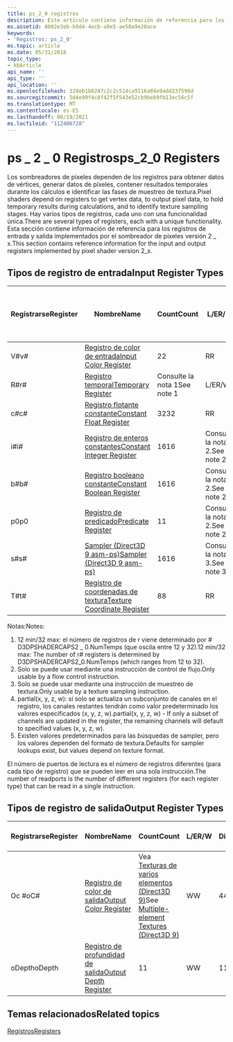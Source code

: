 ```yaml
---
title: ps_2_0 registros
description: Este artículo contiene información de referencia para los registros de entrada y salida implementados por la versión 2_0 del sombreador de píxeles.
ms.assetid: 8002e3eb-b9d4-4ecb-a9e5-ae58a9e20ace
keywords:
- 'Registros: ps_2_0'
ms.topic: article
ms.date: 05/31/2018
topic_type:
- kbArticle
api_name: ''
api_type: ''
api_location: ''
ms.openlocfilehash: 328eb1b0247c2c2c514ca9116a04e9add23f596d
ms.sourcegitcommit: 5d4e99f4c8f42f5f543e52cb9beb9fb13ec56c5f
ms.translationtype: MT
ms.contentlocale: es-ES
ms.lasthandoff: 06/19/2021
ms.locfileid: "112406728"
---
```

# <a name="ps_2_0-registers"></a><span data-ttu-id="3fc70-104">ps \_ 2 \_ 0 Registros</span><span class="sxs-lookup"><span data-stu-id="3fc70-104">ps\_2\_0 Registers</span></span>

<span data-ttu-id="3fc70-105">Los sombreadores de píxeles dependen de los registros para obtener datos de vértices, generar datos de píxeles, contener resultados temporales durante los cálculos e identificar las fases de muestreo de textura.</span><span class="sxs-lookup"><span data-stu-id="3fc70-105">Pixel shaders depend on registers to get vertex data, to output pixel data, to hold temporary results during calculations, and to identify texture sampling stages.</span></span> <span data-ttu-id="3fc70-106">Hay varios tipos de registros, cada uno con una funcionalidad única.</span><span class="sxs-lookup"><span data-stu-id="3fc70-106">There are several types of registers, each with a unique functionality.</span></span> <span data-ttu-id="3fc70-107">Esta sección contiene información de referencia para los registros de entrada y salida implementados por el sombreador de píxeles versión 2 \_ x.</span><span class="sxs-lookup"><span data-stu-id="3fc70-107">This section contains reference information for the input and output registers implemented by pixel shader version 2\_x.</span></span>

## <a name="input-register-types"></a><span data-ttu-id="3fc70-108">Tipos de registro de entrada</span><span class="sxs-lookup"><span data-stu-id="3fc70-108">Input Register Types</span></span>



| <span data-ttu-id="3fc70-109">Registrarse</span><span class="sxs-lookup"><span data-stu-id="3fc70-109">Register</span></span> | <span data-ttu-id="3fc70-110">Nombre</span><span class="sxs-lookup"><span data-stu-id="3fc70-110">Name</span></span>                                                                                          | <span data-ttu-id="3fc70-111">Count</span><span class="sxs-lookup"><span data-stu-id="3fc70-111">Count</span></span>      | <span data-ttu-id="3fc70-112">L/E</span><span class="sxs-lookup"><span data-stu-id="3fc70-112">R/W</span></span>        | <span data-ttu-id="3fc70-113">\# Lectura de puertos</span><span class="sxs-lookup"><span data-stu-id="3fc70-113">\# Read ports</span></span> | <span data-ttu-id="3fc70-114">\# Lecturas/inst</span><span class="sxs-lookup"><span data-stu-id="3fc70-114">\# Reads/inst</span></span> | <span data-ttu-id="3fc70-115">Dimensión</span><span class="sxs-lookup"><span data-stu-id="3fc70-115">Dimension</span></span> | <span data-ttu-id="3fc70-116">RelAddr</span><span class="sxs-lookup"><span data-stu-id="3fc70-116">RelAddr</span></span> | <span data-ttu-id="3fc70-117">Valores predeterminados</span><span class="sxs-lookup"><span data-stu-id="3fc70-117">Defaults</span></span>                  | <span data-ttu-id="3fc70-118">Requiere DCL</span><span class="sxs-lookup"><span data-stu-id="3fc70-118">Requires DCL</span></span> |
|----------|-----------------------------------------------------------------------------------------------|------------|------------|---------------|---------------|-----------|---------|---------------------------|--------------|
| <span data-ttu-id="3fc70-119">V\#</span><span class="sxs-lookup"><span data-stu-id="3fc70-119">v\#</span></span>      | [<span data-ttu-id="3fc70-120">Registro de color de entrada</span><span class="sxs-lookup"><span data-stu-id="3fc70-120">Input Color Register</span></span>](dx9-graphics-reference-asm-ps-registers-input-color.md)               | <span data-ttu-id="3fc70-121">2</span><span class="sxs-lookup"><span data-stu-id="3fc70-121">2</span></span>          | <span data-ttu-id="3fc70-122">R</span><span class="sxs-lookup"><span data-stu-id="3fc70-122">R</span></span>          | <span data-ttu-id="3fc70-123">1</span><span class="sxs-lookup"><span data-stu-id="3fc70-123">1</span></span>             | <span data-ttu-id="3fc70-124">Sin límite</span><span class="sxs-lookup"><span data-stu-id="3fc70-124">Unlimited</span></span>     | <span data-ttu-id="3fc70-125">4</span><span class="sxs-lookup"><span data-stu-id="3fc70-125">4</span></span>         | <span data-ttu-id="3fc70-126">No</span><span class="sxs-lookup"><span data-stu-id="3fc70-126">N</span></span>       | <span data-ttu-id="3fc70-127">Partial(0001).</span><span class="sxs-lookup"><span data-stu-id="3fc70-127">Partial(0001).</span></span> <span data-ttu-id="3fc70-128">Consulte la nota 4</span><span class="sxs-lookup"><span data-stu-id="3fc70-128">See note 4</span></span> | <span data-ttu-id="3fc70-129">esté</span><span class="sxs-lookup"><span data-stu-id="3fc70-129">Y</span></span>            |
| <span data-ttu-id="3fc70-130">R\#</span><span class="sxs-lookup"><span data-stu-id="3fc70-130">r\#</span></span>      | [<span data-ttu-id="3fc70-131">Registro temporal</span><span class="sxs-lookup"><span data-stu-id="3fc70-131">Temporary Register</span></span>](dx9-graphics-reference-asm-ps-registers-temporary.md)                   | <span data-ttu-id="3fc70-132">Consulte la nota 1</span><span class="sxs-lookup"><span data-stu-id="3fc70-132">See note 1</span></span> | <span data-ttu-id="3fc70-133">L/E</span><span class="sxs-lookup"><span data-stu-id="3fc70-133">R/W</span></span>        | <span data-ttu-id="3fc70-134">3</span><span class="sxs-lookup"><span data-stu-id="3fc70-134">3</span></span>             | <span data-ttu-id="3fc70-135">Sin límite</span><span class="sxs-lookup"><span data-stu-id="3fc70-135">Unlimited</span></span>     | <span data-ttu-id="3fc70-136">4</span><span class="sxs-lookup"><span data-stu-id="3fc70-136">4</span></span>         | <span data-ttu-id="3fc70-137">No</span><span class="sxs-lookup"><span data-stu-id="3fc70-137">N</span></span>       | <span data-ttu-id="3fc70-138">Ninguno</span><span class="sxs-lookup"><span data-stu-id="3fc70-138">None</span></span>                      | <span data-ttu-id="3fc70-139">No</span><span class="sxs-lookup"><span data-stu-id="3fc70-139">N</span></span>            |
| <span data-ttu-id="3fc70-140">c\#</span><span class="sxs-lookup"><span data-stu-id="3fc70-140">c\#</span></span>      | [<span data-ttu-id="3fc70-141">Registro flotante constante</span><span class="sxs-lookup"><span data-stu-id="3fc70-141">Constant Float Register</span></span>](dx9-graphics-reference-asm-ps-registers-constant-float.md)         | <span data-ttu-id="3fc70-142">32</span><span class="sxs-lookup"><span data-stu-id="3fc70-142">32</span></span>         | <span data-ttu-id="3fc70-143">R</span><span class="sxs-lookup"><span data-stu-id="3fc70-143">R</span></span>          | <span data-ttu-id="3fc70-144">1</span><span class="sxs-lookup"><span data-stu-id="3fc70-144">1</span></span>             | <span data-ttu-id="3fc70-145">2</span><span class="sxs-lookup"><span data-stu-id="3fc70-145">2</span></span>             | <span data-ttu-id="3fc70-146">4</span><span class="sxs-lookup"><span data-stu-id="3fc70-146">4</span></span>         | <span data-ttu-id="3fc70-147">No</span><span class="sxs-lookup"><span data-stu-id="3fc70-147">N</span></span>       | <span data-ttu-id="3fc70-148">0000</span><span class="sxs-lookup"><span data-stu-id="3fc70-148">0000</span></span>                      | <span data-ttu-id="3fc70-149">No</span><span class="sxs-lookup"><span data-stu-id="3fc70-149">N</span></span>            |
| <span data-ttu-id="3fc70-150">i\#</span><span class="sxs-lookup"><span data-stu-id="3fc70-150">i\#</span></span>      | [<span data-ttu-id="3fc70-151">Registro de enteros constantes</span><span class="sxs-lookup"><span data-stu-id="3fc70-151">Constant Integer Register</span></span>](dx9-graphics-reference-asm-ps-registers-constant-integer.md)     | <span data-ttu-id="3fc70-152">16</span><span class="sxs-lookup"><span data-stu-id="3fc70-152">16</span></span>         | <span data-ttu-id="3fc70-153">Consulte la nota 2.</span><span class="sxs-lookup"><span data-stu-id="3fc70-153">See note 2</span></span> | <span data-ttu-id="3fc70-154">1</span><span class="sxs-lookup"><span data-stu-id="3fc70-154">1</span></span>             | <span data-ttu-id="3fc70-155">1</span><span class="sxs-lookup"><span data-stu-id="3fc70-155">1</span></span>             | <span data-ttu-id="3fc70-156">4</span><span class="sxs-lookup"><span data-stu-id="3fc70-156">4</span></span>         | <span data-ttu-id="3fc70-157">No</span><span class="sxs-lookup"><span data-stu-id="3fc70-157">N</span></span>       | <span data-ttu-id="3fc70-158">0000</span><span class="sxs-lookup"><span data-stu-id="3fc70-158">0000</span></span>                      | <span data-ttu-id="3fc70-159">No</span><span class="sxs-lookup"><span data-stu-id="3fc70-159">N</span></span>            |
| <span data-ttu-id="3fc70-160">b\#</span><span class="sxs-lookup"><span data-stu-id="3fc70-160">b\#</span></span>      | [<span data-ttu-id="3fc70-161">Registro booleano constante</span><span class="sxs-lookup"><span data-stu-id="3fc70-161">Constant Boolean Register</span></span>](dx9-graphics-reference-asm-ps-registers-constant-boolean.md)     | <span data-ttu-id="3fc70-162">16</span><span class="sxs-lookup"><span data-stu-id="3fc70-162">16</span></span>         | <span data-ttu-id="3fc70-163">Consulte la nota 2.</span><span class="sxs-lookup"><span data-stu-id="3fc70-163">See note 2</span></span> | <span data-ttu-id="3fc70-164">1</span><span class="sxs-lookup"><span data-stu-id="3fc70-164">1</span></span>             | <span data-ttu-id="3fc70-165">1</span><span class="sxs-lookup"><span data-stu-id="3fc70-165">1</span></span>             | <span data-ttu-id="3fc70-166">1</span><span class="sxs-lookup"><span data-stu-id="3fc70-166">1</span></span>         | <span data-ttu-id="3fc70-167">No</span><span class="sxs-lookup"><span data-stu-id="3fc70-167">N</span></span>       | <span data-ttu-id="3fc70-168">FALSE</span><span class="sxs-lookup"><span data-stu-id="3fc70-168">FALSE</span></span>                     | <span data-ttu-id="3fc70-169">No</span><span class="sxs-lookup"><span data-stu-id="3fc70-169">N</span></span>            |
| <span data-ttu-id="3fc70-170">p0</span><span class="sxs-lookup"><span data-stu-id="3fc70-170">p0</span></span>       | [<span data-ttu-id="3fc70-171">Registro de predicado</span><span class="sxs-lookup"><span data-stu-id="3fc70-171">Predicate Register</span></span>](dx9-graphics-reference-asm-ps-registers-predicate.md)                   | <span data-ttu-id="3fc70-172">1</span><span class="sxs-lookup"><span data-stu-id="3fc70-172">1</span></span>          | <span data-ttu-id="3fc70-173">Consulte la nota 2.</span><span class="sxs-lookup"><span data-stu-id="3fc70-173">See note 2</span></span> | <span data-ttu-id="3fc70-174">1</span><span class="sxs-lookup"><span data-stu-id="3fc70-174">1</span></span>             | <span data-ttu-id="3fc70-175">1</span><span class="sxs-lookup"><span data-stu-id="3fc70-175">1</span></span>             | <span data-ttu-id="3fc70-176">1</span><span class="sxs-lookup"><span data-stu-id="3fc70-176">1</span></span>         | <span data-ttu-id="3fc70-177">No</span><span class="sxs-lookup"><span data-stu-id="3fc70-177">N</span></span>       | <span data-ttu-id="3fc70-178">Ninguno</span><span class="sxs-lookup"><span data-stu-id="3fc70-178">None</span></span>                      | <span data-ttu-id="3fc70-179">esté</span><span class="sxs-lookup"><span data-stu-id="3fc70-179">Y</span></span>            |
| <span data-ttu-id="3fc70-180">s\#</span><span class="sxs-lookup"><span data-stu-id="3fc70-180">s\#</span></span>      | [<span data-ttu-id="3fc70-181">Sampler (Direct3D 9 asm-ps)</span><span class="sxs-lookup"><span data-stu-id="3fc70-181">Sampler (Direct3D 9 asm-ps)</span></span>](dx9-graphics-reference-asm-ps-registers-sampler.md)            | <span data-ttu-id="3fc70-182">16</span><span class="sxs-lookup"><span data-stu-id="3fc70-182">16</span></span>         | <span data-ttu-id="3fc70-183">Consulte la nota 3.</span><span class="sxs-lookup"><span data-stu-id="3fc70-183">See note 3</span></span> | <span data-ttu-id="3fc70-184">1</span><span class="sxs-lookup"><span data-stu-id="3fc70-184">1</span></span>             | <span data-ttu-id="3fc70-185">1</span><span class="sxs-lookup"><span data-stu-id="3fc70-185">1</span></span>             | <span data-ttu-id="3fc70-186">4</span><span class="sxs-lookup"><span data-stu-id="3fc70-186">4</span></span>         | <span data-ttu-id="3fc70-187">No</span><span class="sxs-lookup"><span data-stu-id="3fc70-187">N</span></span>       | <span data-ttu-id="3fc70-188">Consulte la nota 5</span><span class="sxs-lookup"><span data-stu-id="3fc70-188">See note 5</span></span>                | <span data-ttu-id="3fc70-189">esté</span><span class="sxs-lookup"><span data-stu-id="3fc70-189">Y</span></span>            |
| <span data-ttu-id="3fc70-190">T\#</span><span class="sxs-lookup"><span data-stu-id="3fc70-190">t\#</span></span>      | [<span data-ttu-id="3fc70-191">Registro de coordenadas de textura</span><span class="sxs-lookup"><span data-stu-id="3fc70-191">Texture Coordinate Register</span></span>](dx9-graphics-reference-asm-ps-registers-texture-coordinate.md) | <span data-ttu-id="3fc70-192">8</span><span class="sxs-lookup"><span data-stu-id="3fc70-192">8</span></span>          | <span data-ttu-id="3fc70-193">R</span><span class="sxs-lookup"><span data-stu-id="3fc70-193">R</span></span>          | <span data-ttu-id="3fc70-194">1</span><span class="sxs-lookup"><span data-stu-id="3fc70-194">1</span></span>             | <span data-ttu-id="3fc70-195">1</span><span class="sxs-lookup"><span data-stu-id="3fc70-195">1</span></span>             | <span data-ttu-id="3fc70-196">4</span><span class="sxs-lookup"><span data-stu-id="3fc70-196">4</span></span>         | <span data-ttu-id="3fc70-197">No</span><span class="sxs-lookup"><span data-stu-id="3fc70-197">N</span></span>       | <span data-ttu-id="3fc70-198">Ninguno</span><span class="sxs-lookup"><span data-stu-id="3fc70-198">None</span></span>                      | <span data-ttu-id="3fc70-199">esté</span><span class="sxs-lookup"><span data-stu-id="3fc70-199">Y</span></span>            |



 

<span data-ttu-id="3fc70-200">Notas:</span><span class="sxs-lookup"><span data-stu-id="3fc70-200">Notes:</span></span>

1.  <span data-ttu-id="3fc70-201">12 min/32 max: el número de registros de r viene determinado por \# D3DPSHADERCAPS2 \_ 0.NumTemps (que oscila entre 12 y 32).</span><span class="sxs-lookup"><span data-stu-id="3fc70-201">12 min/32 max: The number of r\# registers is determined by D3DPSHADERCAPS2\_0.NumTemps (which ranges from 12 to 32).</span></span>
2.  <span data-ttu-id="3fc70-202">Solo se puede usar mediante una instrucción de control de flujo.</span><span class="sxs-lookup"><span data-stu-id="3fc70-202">Only usable by a flow control instruction.</span></span>
3.  <span data-ttu-id="3fc70-203">Solo se puede usar mediante una instrucción de muestreo de textura.</span><span class="sxs-lookup"><span data-stu-id="3fc70-203">Only usable by a texture sampling instruction.</span></span>
4.  <span data-ttu-id="3fc70-204">partial(x, y, z, w): si solo se actualiza un subconjunto de canales en el registro, los canales restantes tendrán como valor predeterminado los valores especificados (x, y, z, w).</span><span class="sxs-lookup"><span data-stu-id="3fc70-204">partial(x, y, z, w) - If only a subset of channels are updated in the register, the remaining channels will default to specified values (x, y, z, w).</span></span>
5.  <span data-ttu-id="3fc70-205">Existen valores predeterminados para las búsquedas de sampler, pero los valores dependen del formato de textura.</span><span class="sxs-lookup"><span data-stu-id="3fc70-205">Defaults for sampler lookups exist, but values depend on texture format.</span></span>

<span data-ttu-id="3fc70-206">El número de puertos de lectura es el número de registros diferentes (para cada tipo de registro) que se pueden leer en una sola instrucción.</span><span class="sxs-lookup"><span data-stu-id="3fc70-206">The number of readports is the number of different registers (for each register type) that can be read in a single instruction.</span></span>

## <a name="output-register-types"></a><span data-ttu-id="3fc70-207">Tipos de registro de salida</span><span class="sxs-lookup"><span data-stu-id="3fc70-207">Output Register Types</span></span>



| <span data-ttu-id="3fc70-208">Registrarse</span><span class="sxs-lookup"><span data-stu-id="3fc70-208">Register</span></span> | <span data-ttu-id="3fc70-209">Nombre</span><span class="sxs-lookup"><span data-stu-id="3fc70-209">Name</span></span>                                                                              | <span data-ttu-id="3fc70-210">Count</span><span class="sxs-lookup"><span data-stu-id="3fc70-210">Count</span></span>                                                                             | <span data-ttu-id="3fc70-211">L/E</span><span class="sxs-lookup"><span data-stu-id="3fc70-211">R/W</span></span> | <span data-ttu-id="3fc70-212">Dimensión</span><span class="sxs-lookup"><span data-stu-id="3fc70-212">Dimension</span></span> | <span data-ttu-id="3fc70-213">RelAddr</span><span class="sxs-lookup"><span data-stu-id="3fc70-213">RelAddr</span></span> | <span data-ttu-id="3fc70-214">Valores predeterminados</span><span class="sxs-lookup"><span data-stu-id="3fc70-214">Defaults</span></span> | <span data-ttu-id="3fc70-215">Requiere DCL</span><span class="sxs-lookup"><span data-stu-id="3fc70-215">Requires DCL</span></span> |
|----------|-----------------------------------------------------------------------------------|-----------------------------------------------------------------------------------|-----|-----------|---------|----------|--------------|
| <span data-ttu-id="3fc70-216">Oc #</span><span class="sxs-lookup"><span data-stu-id="3fc70-216">oC#</span></span>     | [<span data-ttu-id="3fc70-217">Registro de color de salida</span><span class="sxs-lookup"><span data-stu-id="3fc70-217">Output Color Register</span></span>](dx9-graphics-reference-asm-ps-registers-output-color.md) | <span data-ttu-id="3fc70-218">Vea [Texturas de varios elementos (Direct3D 9)](/windows/desktop/direct3d9/multiple-element-textures)</span><span class="sxs-lookup"><span data-stu-id="3fc70-218">See [Multiple-element Textures (Direct3D 9)](/windows/desktop/direct3d9/multiple-element-textures)</span></span> | <span data-ttu-id="3fc70-219">W</span><span class="sxs-lookup"><span data-stu-id="3fc70-219">W</span></span>   | <span data-ttu-id="3fc70-220">4</span><span class="sxs-lookup"><span data-stu-id="3fc70-220">4</span></span>         | <span data-ttu-id="3fc70-221">No</span><span class="sxs-lookup"><span data-stu-id="3fc70-221">N</span></span>       | <span data-ttu-id="3fc70-222">Ninguno</span><span class="sxs-lookup"><span data-stu-id="3fc70-222">None</span></span>     | <span data-ttu-id="3fc70-223">No</span><span class="sxs-lookup"><span data-stu-id="3fc70-223">N</span></span>            |
| <span data-ttu-id="3fc70-224">oDepth</span><span class="sxs-lookup"><span data-stu-id="3fc70-224">oDepth</span></span>   | [<span data-ttu-id="3fc70-225">Registro de profundidad de salida</span><span class="sxs-lookup"><span data-stu-id="3fc70-225">Output Depth Register</span></span>](dx9-graphics-reference-asm-ps-registers-output-depth.md) | <span data-ttu-id="3fc70-226">1</span><span class="sxs-lookup"><span data-stu-id="3fc70-226">1</span></span>                                                                                 | <span data-ttu-id="3fc70-227">W</span><span class="sxs-lookup"><span data-stu-id="3fc70-227">W</span></span>   | <span data-ttu-id="3fc70-228">1</span><span class="sxs-lookup"><span data-stu-id="3fc70-228">1</span></span>         | <span data-ttu-id="3fc70-229">No</span><span class="sxs-lookup"><span data-stu-id="3fc70-229">N</span></span>       | <span data-ttu-id="3fc70-230">Ninguno</span><span class="sxs-lookup"><span data-stu-id="3fc70-230">None</span></span>     | <span data-ttu-id="3fc70-231">No</span><span class="sxs-lookup"><span data-stu-id="3fc70-231">N</span></span>            |



 

## <a name="related-topics"></a><span data-ttu-id="3fc70-232">Temas relacionados</span><span class="sxs-lookup"><span data-stu-id="3fc70-232">Related topics</span></span>

<dl> <dt>

[<span data-ttu-id="3fc70-233">Registros</span><span class="sxs-lookup"><span data-stu-id="3fc70-233">Registers</span></span>](dx9-graphics-reference-asm-ps-registers.md)
</dt> </dl>

 

 